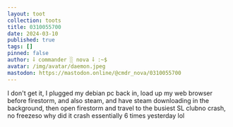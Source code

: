 ```yaml
---
layout: toot
collection: toots
title: 0310055700
date: 2024-03-10
published: true
tags: []
pinned: false
author: ⸸ commander ░ nova ⸸ :~$
avatar: /img/avatar/daemon.jpeg
mastodon: https://mastodon.online/@cmdr_nova/0310055700
---
```


I don't get it, I plugged my debian pc back in, load up my web browser before firestorm, and also steam, and have steam downloading in the background, then open firestorm and travel to the busiest SL clubno crash, no freezeso why did it crash essentially 6 times yesterday lol
